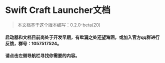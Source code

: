 # Swift Craft Launcher文档
> 本文档基于这个版本编写：0.2.0-beta(20)
#### 启动器和文档目前尚处于开发早期，有纰漏之处还望海涵，或加入官方qq群进行反馈，群号：1057517524。
#### 请点击左侧导航栏寻找你需要的内容。